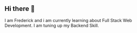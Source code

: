 ## Hi there 👋
I am Frederick and i am currently learning about Full Stack Web Development.
I am tuning up my Backend Skill.
